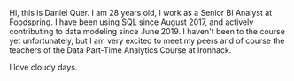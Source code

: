 Hi, this is Daniel Quer. I am 28 years old, I work as a Senior BI Analyst at Foodspring. I have been using SQL since August 2017, and actively contributing to data modeling since June 2019.
I haven't been to the course yet unfortunately, but I am very excited to meet my peers and of course the teachers of the Data Part-Time Analytics Course at Ironhack.

I love cloudy days.
